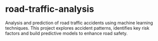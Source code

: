 # road-traffic-analysis
Analysis and prediction of road traffic accidents using machine learning techniques. This project explores accident patterns, identifies key risk factors and build predictive models to enhance road safety.

